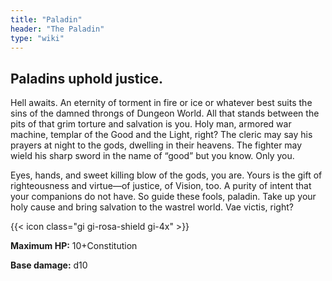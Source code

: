 ```yaml
---
title: "Paladin"
header: "The Paladin"
type: "wiki"
---
```


## Paladins uphold justice.
Hell awaits. An eternity of torment in fire or ice or whatever best suits the sins of the damned throngs of Dungeon World. All that stands between the pits of that grim torture and salvation is you. Holy man, armored war machine, templar of the Good and the Light, right? The cleric may say his prayers at night to the gods, dwelling in their heavens. The fighter may wield his sharp sword in the name of “good” but you know. 
Only you. 

Eyes, hands, and sweet killing blow of the gods, you are. Yours is the gift of righteousness and virtue—of justice, of Vision, too. A purity of intent that your companions do not have. So guide these fools, paladin. Take up your holy cause and bring salvation to the wastrel world. Vae victis, right?

{{< icon class="gi gi-rosa-shield gi-4x" >}}

**Maximum HP:** 10+Constitution

**Base damage:** d10